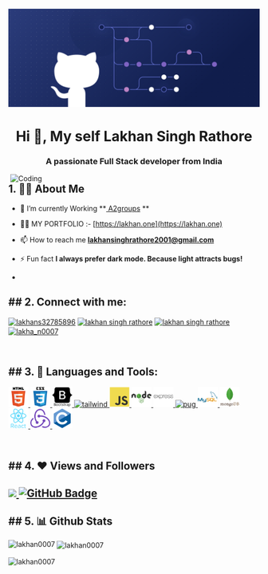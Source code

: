 ![logo](https://github.com/lakhan0007/lakhan0007/blob/main/ani.png)
<h1 align="center">Hi 👋, My self  Lakhan Singh Rathore</h1>
<h3 align="center">A passionate Full Stack developer from India</h3>

<img align="right" alt="Coding" width="500" src="https://user-images.githubusercontent.com/55389276/140866485-8fb1c876-9a8f-4d6a-98dc-08c4981eaf70.gif">

<!-- <p align="left"> <img src="https://komarev.com/ghpvc/?username=lakhan0007&label=Profile%20views&color=0e75b6&style=flat" alt="lakhan0007" /> </p> -->

## 1. 🙋‍♂️ About Me

- 🌱 I’m currently Working **<a href="https://a2groups.org/" target="blank"> A2groups</a>  **

- 👨‍💻 MY PORTFOLIO :- [https://lakhan.one](https://lakhan.one)

- 📫 How to reach me **lakhansinghrathore2001@gmail.com**

- ⚡ Fun fact **I always prefer dark mode. Because light attracts bugs!**
- <br>


<h2 align="left">
## 2. Connect with me:</h2>
<p align="left">
<a href="https://twitter.com/lakhans32785896" target="blank"><img align="center" src="https://raw.githubusercontent.com/rahuldkjain/github-profile-readme-generator/master/src/images/icons/Social/twitter.svg" alt="lakhans32785896" height="30" width="40" /></a>
<a href="https://linkedin.com/in/lakhan singh rathore" target="blank"><img align="center" src="https://raw.githubusercontent.com/rahuldkjain/github-profile-readme-generator/master/src/images/icons/Social/linked-in-alt.svg" alt="lakhan singh rathore" height="30" width="40" /></a>
<a href="https://fb.com/lakhan singh rathore" target="blank"><img align="center" src="https://raw.githubusercontent.com/rahuldkjain/github-profile-readme-generator/master/src/images/icons/Social/facebook.svg" alt="lakhan singh rathore" height="30" width="40" /></a>
<a href="https://instagram.com/lakha_n0007" target="blank"><img align="center" src="https://raw.githubusercontent.com/rahuldkjain/github-profile-readme-generator/master/src/images/icons/Social/instagram.svg" alt="lakha_n0007" height="30" width="40" /></a>
</p>
<br>

<h2 align="left">## 3. 🚀 Languages and Tools:</h2>
<p align="left"> 
<a href="https://www.w3.org/html/" target="_blank" rel="noreferrer"> <img src="https://raw.githubusercontent.com/devicons/devicon/master/icons/html5/html5-original-wordmark.svg" alt="html5" width="40" height="40"/> </a>
<a href="https://www.w3schools.com/css/" target="_blank" rel="noreferrer"> <img src="https://raw.githubusercontent.com/devicons/devicon/master/icons/css3/css3-original-wordmark.svg" alt="css3" width="40" height="40"/> </a> 
<a href="https://getbootstrap.com" target="_blank" rel="noreferrer"> <img src="https://raw.githubusercontent.com/devicons/devicon/master/icons/bootstrap/bootstrap-plain-wordmark.svg" alt="bootstrap" width="40" height="40"/> </a> 
<a href="https://tailwindcss.com/" target="_blank" rel="noreferrer"> <img src="https://www.vectorlogo.zone/logos/tailwindcss/tailwindcss-icon.svg" alt="tailwind" width="40" height="40"/> </a>
<a href="https://developer.mozilla.org/en-US/docs/Web/JavaScript" target="_blank" rel="noreferrer"> <img src="https://raw.githubusercontent.com/devicons/devicon/master/icons/javascript/javascript-original.svg" alt="javascript" width="40" height="40"/> </a> 
<a href="https://nodejs.org" target="_blank" rel="noreferrer"> <img src="https://raw.githubusercontent.com/devicons/devicon/master/icons/nodejs/nodejs-original-wordmark.svg" alt="nodejs" width="40" height="40"/> </a> 
<a href="https://expressjs.com" target="_blank" rel="noreferrer"> <img src="https://raw.githubusercontent.com/devicons/devicon/master/icons/express/express-original-wordmark.svg" alt="express" width="40" height="40"/> </a>
<a href="https://pugjs.org" target="_blank" rel="noreferrer"> <img src="https://cdn.worldvectorlogo.com/logos/pug.svg" alt="pug" width="40" height="40"/> </a>
</a> <a href="https://www.mysql.com/" target="_blank" rel="noreferrer"> <img src="https://raw.githubusercontent.com/devicons/devicon/master/icons/mysql/mysql-original-wordmark.svg" alt="mysql" width="40" height="40"/> </a>
<a href="https://www.mongodb.com/" target="_blank" rel="noreferrer"> <img src="https://raw.githubusercontent.com/devicons/devicon/master/icons/mongodb/mongodb-original-wordmark.svg" alt="mongodb" width="40" height="40"/> 
<a href="https://reactjs.org/" target="_blank" rel="noreferrer"> <img src="https://raw.githubusercontent.com/devicons/devicon/master/icons/react/react-original-wordmark.svg" alt="react" width="40" height="40"/> </a>
<a href="https://redux.js.org" target="_blank" rel="noreferrer"> <img src="https://raw.githubusercontent.com/devicons/devicon/master/icons/redux/redux-original.svg" alt="redux" width="40" height="40"/> </a>
<a href="https://www.cprogramming.com/" target="_blank" rel="noreferrer"> <img src="https://raw.githubusercontent.com/devicons/devicon/master/icons/c/c-original.svg" alt="c" width="40" height="40"/> </a> 
</p>
<br>


<h2>## 4. ❤ Views and Followers<h2>
<a href="#">
    <img src="https://komarev.com/ghpvc/?username=lakhan0007&label=Profile%20views&color=0e75b6&style=flat">
</a>
<a href="#"><img src="https://img.shields.io/github/followers/lakhan0007?label=Followers&style=social" alt="GitHub Badge"></a>

<h2>## 5. 📊 Github Stats</h2>
<p><img align="left" src="https://github-readme-stats.vercel.app/api/top-langs?username=lakhan0007&show_icons=true&locale=en&layout=compact" alt="lakhan0007" /></p>

<p>&nbsp;<img align="center" src="https://github-readme-stats.vercel.app/api?username=lakhan0007&show_icons=true&locale=en" alt="lakhan0007" /></p>

<p><img align="center" src="https://github-readme-streak-stats.herokuapp.com/?user=lakhan0007&" alt="lakhan0007" /></p>
